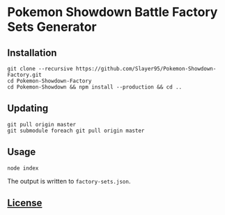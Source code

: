 Pokemon Showdown Battle Factory Sets Generator
========================================================================

## Installation

	git clone --recursive https://github.com/Slayer95/Pokemon-Showdown-Factory.git
	cd Pokemon-Showdown-Factory
	cd Pokemon-Showdown && npm install --production && cd ..

## Updating

	git pull origin master
	git submodule foreach git pull origin master

## Usage

	node index

The output is written to `factory-sets.json`.

## [License][license-url]

[license-url]: https://github.com/Slayer95/Pokemon-Showdown-Factory/blob/master/LICENSE
